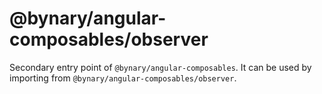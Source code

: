 # @bynary/angular-composables/observer

Secondary entry point of `@bynary/angular-composables`. It can be used by importing from `@bynary/angular-composables/observer`.
